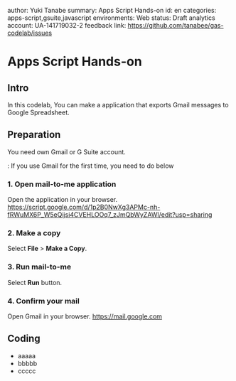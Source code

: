 author: Yuki Tanabe
summary: Apps Script Hands-on
id: en
categories: apps-script,gsuite,javascript
environments: Web
status: Draft
analytics account: UA-141719032-2
feedback link: https://github.com/tanabee/gas-codelab/issues

# Apps Script Hands-on

## Intro

In this codelab, You can make a application that exports Gmail messages to Google Spreadsheet.

## Preparation

You need own Gmail or G Suite account.

: If you use Gmail for the first time, you need to do below

### 1. Open mail-to-me application

Open the application in your browser.
https://script.google.com/d/1p2B0NwXg3APMc-nh-fRWuMX6P_W5eQijsi4CVEHLOOq7_zJmQbWyZAWl/edit?usp=sharing

### 2. Make a copy

Select **File** > **Make a Copy**.

### 3. Run mail-to-me

Select **Run** button.

### 4. Confirm your mail

Open Gmail in your browser.
https://mail.google.com

## Coding

- aaaaa
- bbbbb
- ccccc
